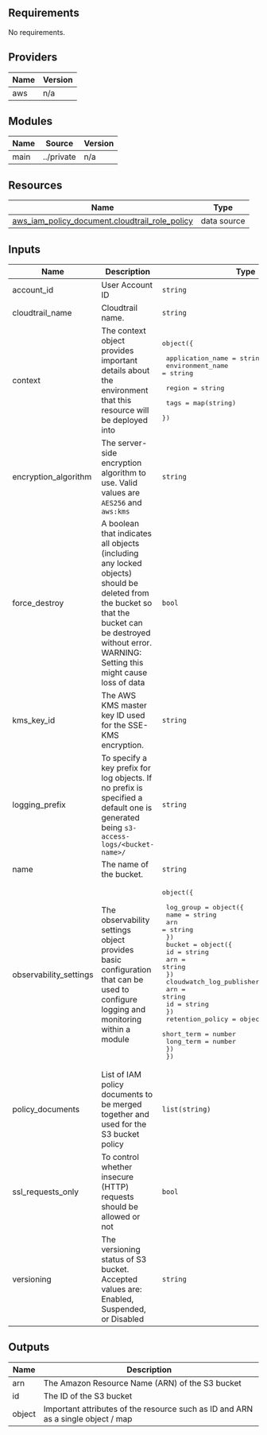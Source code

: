 [comment]: # (BEGIN_TF_DOCS)

## Requirements

No requirements.

## Providers

| Name | Version |
|------|---------|
| aws | n/a |

## Modules

| Name | Source | Version |
|------|--------|---------|
| main | ../private | n/a |

## Resources

| Name | Type |
|------|------|
| [aws_iam_policy_document.cloudtrail_role_policy](https://registry.terraform.io/providers/hashicorp/aws/latest/docs/data-sources/iam_policy_document) | data source |

## Inputs

| Name | Description | Type | Default | Required |
|------|-------------|------|---------|:--------:|
| account\_id | User Account ID | `string` | n/a | yes |
| cloudtrail\_name | Cloudtrail name. | `string` | n/a | yes |
| context | The context object provides important details about the environment that this resource will be deployed into | <pre>object({<br><br>    application_name = string<br>    environment_name = string<br><br>    region = string<br><br>    tags = map(string)<br>  })</pre> | n/a | yes |
| encryption\_algorithm | The server-side encryption algorithm to use. Valid values are `AES256` and `aws:kms` | `string` | `"AES256"` | no |
| force\_destroy | A boolean that indicates all objects (including any locked objects) should be deleted from the bucket so that the bucket can be destroyed without error. WARNING: Setting this might cause loss of data | `bool` | `false` | no |
| kms\_key\_id | The AWS KMS master key ID used for the SSE-KMS encryption. | `string` | `null` | no |
| logging\_prefix | To specify a key prefix for log objects. If no prefix is specified a default one is generated being `s3-access-logs/<bucket-name>/` | `string` | `null` | no |
| name | The name of the bucket. | `string` | n/a | yes |
| observability\_settings | The observability settings object provides basic configuration that can be used to configure logging and monitoring within a module | <pre>object({<br><br>    log_group = object({<br>      name = string<br>      arn  = string<br>    })<br>    bucket = object({<br>      id  = string<br>      arn = string<br>    })<br>    cloudwatch_log_publisher_policy = object({<br>      arn = string<br>      id  = string<br>    })<br>    retention_policy = object({<br>      short_term = number<br>      long_term  = number<br>    })<br>  })</pre> | `null` | no |
| policy\_documents | List of IAM policy documents to be merged together and used for the S3 bucket policy | `list(string)` | `[]` | no |
| ssl\_requests\_only | To control whether insecure (HTTP) requests should be allowed or not | `bool` | `true` | no |
| versioning | The versioning status of S3 bucket. Accepted values are: Enabled, Suspended, or Disabled | `string` | `"Disabled"` | no |

## Outputs

| Name | Description |
|------|-------------|
| arn | The Amazon Resource Name (ARN) of the S3 bucket |
| id | The ID of the S3 bucket |
| object | Important attributes of the resource such as ID and ARN as a single object / map |

[comment]: # (END_TF_DOCS)